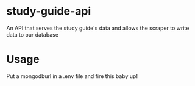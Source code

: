 # study-guide-api
An API that serves the study guide's data and allows the scraper to write data to our database

# Usage
Put a mongodburl in a .env file and fire this baby up!
